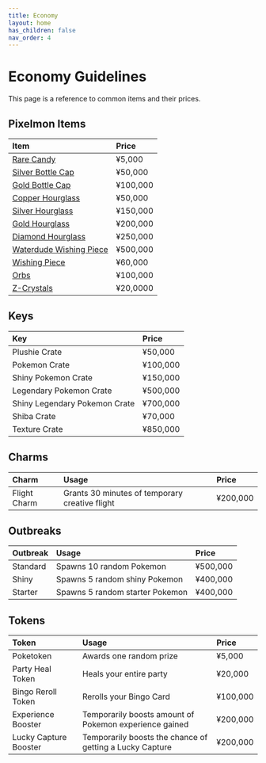 ```yaml
---
title: Economy
layout: home
has_children: false
nav_order: 4
---
```


# Economy Guidelines
This page is a reference to common items and their prices. 

## Pixelmon Items

| Item                                                                                | Price     |
|:------------------------------------------------------------------------------------|:----------|
| [Rare Candy](https://pixelmonmod.com/wiki/Rare_Candy)                               | ¥5,000    |
| [Silver Bottle Cap](https://pixelmonmod.com/wiki/Silver_Bottle_Cap)                 | ¥50,000   |
| [Gold Bottle Cap](https://pixelmonmod.com/wiki/Gold_Bottle_Cap)                     | ¥100,000  |
| [Copper Hourglass](https://pixelmonmod.com/wiki/Isi_Copper_Hourglass)               | ¥50,000   |
| [Silver Hourglass](https://pixelmonmod.com/wiki/Isi_Silver_Hourglass)               | ¥150,000  |
| [Gold Hourglass](https://pixelmonmod.com/wiki/Isi_Gold_Hourglass)                   | ¥200,000  |
| [Diamond Hourglass](https://pixelmonmod.com/wiki/Isi_Diamond_Hourglass)             | ¥250,000  |
| [Waterdude Wishing Piece](https://pixelmonmod.com/wiki/Waterdude%27s_Wishing_Piece) | ¥500,000  |
| [Wishing Piece](https://pixelmonmod.com/wiki/Wishing_Piece)                         | ¥60,000   |
| [Orbs](https://pixelmonmod.com/wiki/Orb)                                            | ¥100,000  |
| [Z-Crystals](https://pixelmonmod.com/wiki/Z-Crystals)                               | ¥20,0000  |

## Keys

| Key                           | Price    |
|:------------------------------|:---------|
| Plushie Crate                 | ¥50,000  |
| Pokemon Crate                 | ¥100,000 |
| Shiny Pokemon Crate           | ¥150,000  |
| Legendary Pokemon Crate       | ¥500,000 |
| Shiny Legendary Pokemon Crate | ¥700,000 |
| Shiba Crate                   | ¥70,000  |
| Texture Crate                 | ¥850,000 |

## Charms

| Charm        | Usage                                          | Price     |
|:-------------|:-----------------------------------------------|:----------|
| Flight Charm | Grants 30 minutes of temporary creative flight | ¥200,000  |

## Outbreaks

| Outbreak | Usage                           | Price     |
|:---------|:--------------------------------|:----------|
| Standard | Spawns 10 random Pokemon        | ¥500,000  |
| Shiny    | Spawns 5 random shiny Pokemon   | ¥400,000  |
| Starter  | Spawns 5 random starter Pokemon | ¥400,000  |

## Tokens

| Token                 | Usage                                                    | Price    |
|:----------------------|:---------------------------------------------------------|:---------|
| Poketoken             | Awards one random prize                                  | ¥5,000   |
| Party Heal Token      | Heals your entire party                                  | ¥20,000  |
| Bingo Reroll Token    | Rerolls your Bingo Card                                  | ¥100,000 |
| Experience Booster    | Temporarily boosts amount of Pokemon experience gained   | ¥200,000 |
| Lucky Capture Booster | Temporarily boosts the chance of getting a Lucky Capture | ¥200,000 |